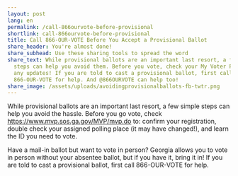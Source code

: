 ```yaml
---
layout: post
lang: en
permalink: /call-866ourvote-before-provisional
shortlink: call-866ourvote-before-provisional
title: Call 866-OUR-VOTE Before You Accept a Provisional Ballot
share_header: You're almost done!
share_subhead: Use these sharing tools to spread the word
share_text: While provisional ballots are an important last resort, a few simple
  steps can help you avoid them. Before you vote, check your My Voter Page for
  any updates! If you are told to cast a provisional ballot, first call
  866-OUR-VOTE for help. And @866OURVOTE can help too!
share_image: /assets/uploads/avoidingprovisionalballots-fb-twtr.png
---
```

While provisional ballots are an important last resort, a few simple steps can help you avoid the hassle. Before you go vote, check <https://www.mvp.sos.ga.gov/MVP/mvp.do> to: confirm your registration, double check your assigned polling place (it may have changed!), and learn the ID you need to vote. 

Have a mail-in ballot but want to vote in person? Georgia allows you to vote in person without your absentee ballot, but if you have it, bring it in! If you are told to cast a provisional ballot, first call 866-OUR-VOTE for help.